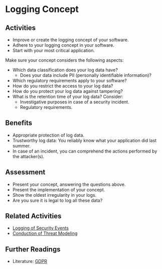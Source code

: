 # Logging Concept

## Activities

- Improve or create the logging concept of your software.
- Adhere to your logging concept in your software.
- Start with your most critical application.

Make sure your concept considers the following aspects:
- Which data classification does your log data have?
  - Does your data include PII (personally identifiable information)?
- Which regulatory requirements apply to your software?
- How do you restrict the access to your log data?
- How do you protect your log data against tampering?
- What is the retention time of your log data? Consider:
  - Investigative purposes in case of a security incident.
  - Regulatory requirements.

## Benefits

- Appropriate protection of log data.
- Trustworthy log data: You reliably know what your application did last summer.
- In case of an incident, you can comprehend the actions performed by the attacker(s).

## Assessment

- Present your concept, answering the questions above.
- Present the implementation of your concept.
- Show the oldest irregularity in your logs.
- Are you sure it is legal to log all these data?

## Related Activities

- [Logging of Security Events](../orange/logging-of-security-events.md)
- [Conduction of Threat Modeling](conduction-of-threat-modeling.md)

## Further Readings

- Literature: [GDPR](https://gdpr.eu/)
